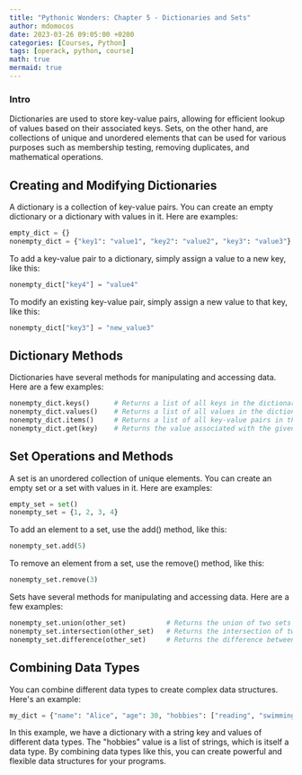 ```yaml
---
title: "Pythonic Wonders: Chapter 5 - Dictionaries and Sets"
author: mdomocos
date: 2023-03-26 09:05:00 +0200
categories: [Courses, Python]
tags: [operack, python, course]
math: true
mermaid: true
---
```

### Intro
Dictionaries are used to store key-value pairs, allowing for efficient lookup of values based on their associated keys. Sets, on the other hand, are collections of unique and unordered elements that can be used for various purposes such as membership testing, removing duplicates, and mathematical operations.
## Creating and Modifying Dictionaries
A dictionary is a collection of key-value pairs. You can create an empty dictionary or a dictionary with values in it. Here are examples:

```python
empty_dict = {}
nonempty_dict = {"key1": "value1", "key2": "value2", "key3": "value3"}
```

To add a key-value pair to a dictionary, simply assign a value to a new key, like this:

```python
nonempty_dict["key4"] = "value4"
```

To modify an existing key-value pair, simply assign a new value to that key, like this:

```python
nonempty_dict["key3"] = "new_value3"
```

## Dictionary Methods
Dictionaries have several methods for manipulating and accessing data. Here are a few examples:

```python
nonempty_dict.keys()      # Returns a list of all keys in the dictionary
nonempty_dict.values()    # Returns a list of all values in the dictionary
nonempty_dict.items()     # Returns a list of all key-value pairs in the dictionary
nonempty_dict.get(key)    # Returns the value associated with the given key, or None if the key is not present
```

## Set Operations and Methods
A set is an unordered collection of unique elements. You can create an empty set or a set with values in it. Here are examples:

```python
empty_set = set()
nonempty_set = {1, 2, 3, 4}
```

To add an element to a set, use the add() method, like this:

```python
nonempty_set.add(5)
```

To remove an element from a set, use the remove() method, like this:

```python
nonempty_set.remove(3)
```

Sets have several methods for manipulating and accessing data. Here are a few examples:

```python
nonempty_set.union(other_set)          # Returns the union of two sets
nonempty_set.intersection(other_set)   # Returns the intersection of two sets
nonempty_set.difference(other_set)     # Returns the difference between two sets
```

## Combining Data Types
You can combine different data types to create complex data structures. Here's an example:

```python
my_dict = {"name": "Alice", "age": 30, "hobbies": ["reading", "swimming", "cooking"]}
```

In this example, we have a dictionary with a string key and values of different data types. The "hobbies" value is a list of strings, which is itself a data type. By combining data types like this, you can create powerful and flexible data structures for your programs.

